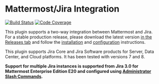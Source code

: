 # Mattermost/Jira Integration

[![Build Status](https://img.shields.io/circleci/project/github/mattermost/mattermost-plugin-jira/master.svg)](https://circleci.com/gh/mattermost/mattermost-plugin-jira) [![Code Coverage](https://img.shields.io/codecov/c/github/mattermost/mattermost-plugin-jira/master.svg)](https://codecov.io/gh/mattermost/mattermost-plugin-jira)

This plugin supports a two-way integration between Mattermost and Jira. For a stable production release, please download the latest version [in the Releases tab](https://github.com/mattermost/mattermost-plugin-jira/releases) and follow the [installation](https://mattermost.gitbook.io/plugin-jira/setup/installation) and [configuration](https://mattermost.gitbook.io/plugin-jira/setup/configuration) instructions.

This plugin supports Jira Core and Jira Software products for Server, Data Center, and Cloud platforms. It has been tested with versions 7 and 8.

**Support for multiple Jira instances is supported from Jira 3.0 for Mattermost Enterprise Edition E20 and configured using [Administrator Slash Commands](https://mattermost.gitbook.io/plugin-jira/administrator-guide/administrator-slash-commands).**
